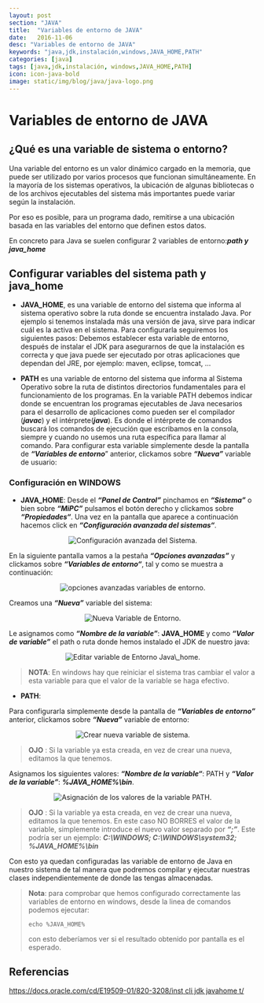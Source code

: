 ```yaml
---
layout: post
section: "JAVA"
title:  "Variables de entorno de JAVA"
date:   2016-11-06
desc: "Variables de entorno de JAVA"
keywords: "java,jdk,instalación,windows,JAVA_HOME,PATH"
categories: [java]
tags: [java,jdk,instalación, windows,JAVA_HOME,PATH]
icon: icon-java-bold
image: static/img/blog/java/java-logo.png
---
```


# Variables de entorno de JAVA #

## ¿Qué es una variable de sistema o entorno? ##

Una variable del entorno es un valor dinámico cargado en la memoria, que puede ser utilizado por varios procesos que funcionan simultáneamente. En la mayoría de los sistemas operativos, la ubicación de algunas bibliotecas o de los archivos ejecutables del sistema más importantes puede variar según la instalación.

Por eso es posible, para un programa dado, remitirse a una ubicación basada en las variables del entorno que definen estos datos.

En concreto para Java se suelen configurar 2 variables de entorno:***path y java\_home***

## Configurar variables del sistema path y java\_home ##
- **JAVA\_HOME**, es una variable de entorno del sistema que informa al sistema operativo sobre la ruta donde se encuentra instalado Java. Por ejemplo si tenemos instalada más una versión de java, sirve para indicar cuál es la activa en el sistema. Para configurarla seguiremos los siguientes pasos: Debemos establecer esta variable de entorno, después de instalar el JDK para asegurarnos de que la instalación es correcta y que java puede ser ejecutado por otras aplicaciones que dependan del JRE, por ejemplo: maven, eclipse, tomcat, ...

<!--more-->

- **PATH** es una variable de entorno del sistema que informa al Sistema Operativo sobre la ruta de distintos directorios fundamentales para el funcionamiento de los programas. En la variable PATH debemos indicar donde se encuentran los programas ejecutables de Java necesarios para el desarrollo de aplicaciones como pueden ser el compilador (***javac***)  y el intérprete(***java***). Es donde el intérprete de comandos buscará los comandos de ejecución que escribamos en la consola, siempre y cuando no usemos una ruta específica para llamar al comando.
Para configurar esta variable simplemente desde la pantalla de ***“Variables de entorno***” anterior, clickamos sobre ***“Nueva”*** variable de usuario:

### Configuración en WINDOWS ###

- **JAVA\_HOME**:
Desde el ***“Panel de Control”*** pinchamos en ***“Sistema”*** o bien sobre ***“MiPC”*** pulsamos el botón derecho y clickamos sobre ***“Propiedades“***. Una vez en la pantalla que aparece a continuación hacemos click en ***“Configuración avanzada del sistemas“***.

<div style="text-align: center;margin: 1em;">
	<img src="{{ site.baseurl }}static/img/blog/windows/conf-avanzada_sistema.png" class="img-thumbnail" alt="Configuración avanzada del Sistema."/>
</div>

En la siguiente pantalla vamos a la pestaña ***“Opciones avanzadas”*** y clickamos sobre ***“Variables de entorno“***, tal y como se muestra a continuación:

<div style="text-align: center;margin: 1em;">
	<img src="{{ site.baseurl }}static/img/blog/windows/variables-entorno.png" class="img-thumbnail" alt="opciones avanzadas variables de entorno."/>
</div>

Creamos una ***“Nueva”*** variable del sistema:

<div style="text-align: center;margin: 1em;">
	<img src="{{ site.baseurl }}static/img/blog/windows/nueva-variable-sistema.png" class="img-thumbnail" alt="Nueva Variable de Entorno."/>
</div>

Le asignamos como ***“Nombre de la variable”***: **JAVA\_HOME** y como ***“Valor de variable”*** el path o ruta donde hemos instalado el JDK de nuestro java:

<div style="text-align: center;margin: 1em;">
	<img src="{{ site.baseurl }}static/img/blog/windows/editar-variable-sistema-java-home.png" class="img-thumbnail" alt="Editar variable de Entorno Java\_home."/>
</div>

> **NOTA**: En windows hay que reiniciar el sistema tras cambiar el valor a esta variable para que el valor de la variable se haga efectivo.


- **PATH**:

Para configurarla simplemente desde la pantalla de ***“Variables de entorno”*** anterior, clickamos sobre ***“Nueva”*** variable de entorno:

<div style="text-align: center;margin: 1em;">
	<img src="{{ site.baseurl }}static/img/blog/windows/nueva-variable-sistema.png" class="img-thumbnail" alt="Crear nueva variable de sistema."/>
</div>

> **OJO** : Si la variable ya esta creada, en vez de crear una nueva, editamos la que tenemos.

Asignamos los siguientes valores: ***“Nombre de la variable“***: PATH y  ***“Valor de la variable”***: ***%JAVA_HOME%\bin***.

<div style="text-align: center;margin: 1em;">
	<img src="{{ site.baseurl }}static/img/blog/windows/editar-variable-sistema-path.png" class="img-thumbnail" alt="Asignación de los valores de la variable PATH."/>
</div>

> **OJO** : Si la variable ya esta creada, en vez de crear una nueva, editamos la que tenemos. En este caso NO BORRES el valor de la variable, simplemente introduce el nuevo valor separado por ***“;”***. Este podría ser un ejemplo: ***C:\WINDOWS; C:\WINDOWS\system32; %JAVA_HOME%\bin***

Con esto ya quedan configuradas las variable de entorno de Java en nuestro sistema de tal manera que podremos compilar y ejecutar nuestras clases independientemente de donde las tengas almacenadas.

> **Nota**: para comprobar que hemos configurado correctamente las variables de entorno en windows, desde la linea de comandos podemos ejecutar:
> 
>     echo %JAVA_HOME%
> 
> con esto deberíamos ver si el resultado obtenido por pantalla es el esperado.

## Referencias ##

[https://docs.oracle.com/cd/E19509-01/820-3208/inst cli jdk javahome t/](https://docs.oracle.com/cd/E19509-01/820-3208/inst_cli_jdk_javahome_t/ "https://docs.oracle.com/cd/E19509-01/820-3208/inst_cli_jdk_javahome_t/")